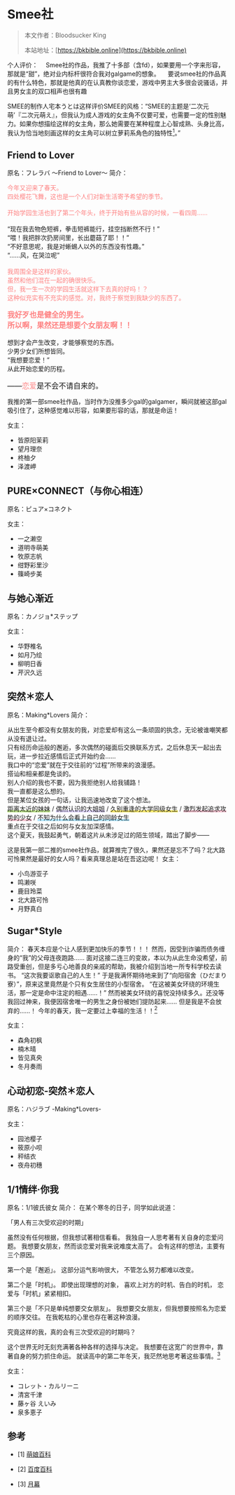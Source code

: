 # Smee社

> 本文作者：Bloodsucker King
>
> 本站地址：[https://bkbible.online](https://bkbible.online)

个人评价：
&emsp;Smee社的作品，我推了十多部（含fd），如果要用一个字来形容，那就是“甜”，绝对业内标杆很符合我对galgame的想象。
&emsp;要说smee社的作品真的有什么特色，那就是他真的在认真教你谈恋爱，游戏中男主大多很会说骚话，并且男女主的双口相声也很有趣

SMEE的制作人宅本うとは这样评价SMEE的风格：“SMEE的主题是‘二次元萌’『二次元萌え』，但我认为成人游戏的女主角不仅要可爱，也需要一定的性别魅力。如果你想描绘这样的女主角，那么她需要在某种程度上心智成熟、头身比高，我认为恰当地刻画这样的女主角可以树立萝莉系角色的独特性[<sup>1</sup>](#refer-anchor-1)。”




## Friend to Lover
原名：フレラバ ～Friend to Lover～
简介：
<p><span style="color:#FE8383;">今年又迎来了春天。<br>
四处樱花飞舞，这也是一个人们对新生活寄予希望的季节。</span><br>
<br>
<span style="color:#FE8383;">开始学园生活也到了第二个年头，终于开始有些从容的时候，一看四周……</span><br>
<br>
“现在我去物色短裤，拳击短裤能行，挂空挡断然不行！”<br>
“喂！我把胖次扔房间里，长出蘑菇了耶！！”<br>
“不好意思呢，我是对蜥蜴人以外的东西没有性趣。”<br>
“……风，在哭泣呢”<br>
<br>
<span style="color:#FE8383;">我周围全是这样的家伙。<br>
虽然和他们混在一起的确很快乐。<br>
但，我一生一次的学园生活就这样下去真的好吗！？<br>
这种似充实有不充实的感觉。对，我终于察觉到我缺少的东西了。</span><br>
<br>
<big><b><span style="color:#FE8383;">我好歹也是健全的男生。<br>所以啊，果然还是想要个女朋友啊！！</span></b></big><br>
<br>
想到才会产生改变，才能够察觉的东西。<br>
少男少女们所想皆同。<br>
“我想要恋爱！”<br>
从此开始恋爱的历程。<br>
<br>
<big>——<span style="color:#FE8383;">恋爱</span>是不会不请自来的。</big>
</p>

我推的第一部smee社作品，当时作为没推多少gal的galgamer，瞬间就被这部gal吸引住了，这种感觉难以形容，如果要形容的话，那就是命运！

女主：
- 皆原阳茉莉
- 望月理奈
- 柊柚夕
- 泽渡岬

## PURE×CONNECT（与你心相连）
原名：ピュア×コネクト

女主：
- 一之濑空
- 道明寺萌美
- 牧原志帆
- 绀野彩里沙
- 篠崎步美

## 与她心渐近
原名：カノジョ*ステップ

女主：
- 华野椎名
- 如月乃绘 
- 柳明日香
- 芹沢久远

## 突然＊恋人
原名：Making*Lovers
简介：
<p>从出生至今都没有女朋友的我，对恋爱却有这么一条顽固的执念，无论被谁嘲笑都从没有退让过。<br>
只有经历命运般的邂逅，多次偶然的碰面后交换联系方式，之后休息天一起出去玩，进一步拉近感情后正式开始约会……<br>
我口中的“恋爱”就在于交往前的“过程”所带来的浪漫感。<br>
搭讪和相亲都是免谈的。<br>
别人介绍的我也不要，因为我拒绝别人给我铺路！<br>
我一直都是这么想的。<br>
但是某位女孩的一句话，让我迅速地改变了这个想法。<br>
<span style="display:inline; background:linear-gradient(transparent 70%, #C2E88F 70%, #C2E88F 100%, transparent 100%);">距离太近的妹妹</span> / <span style="display:inline; background:linear-gradient(transparent 70%, #DFD5FD 70%, #DFD5FD 100%, transparent 100%);">偶然认识的大姐姐</span> / <span style="display:inline; background:linear-gradient(transparent 70%, #F5E66C 70%, #F5E66C 100%, transparent 100%);">久别重逢的大学同级女生</span> / <span style="display:inline; background:linear-gradient(transparent 70%, #F6C4D1 70%, #F6C4D1 100%, transparent 100%);">激烈发起追求攻势的少女</span> / <span style="display:inline; background:linear-gradient(transparent 70%, #B3E7FF 70%, #B3E7FF 100%, transparent 100%);">不知为什么会看上自己的同龄女生</span><br>
重点在于交往之后如何与女友加深感情。<br>
这个夏天，我鼓起勇气，朝着这片从未涉足过的陌生领域，踏出了脚步——
</p>

这是我第一部二推的smee社作品，就算推完了很久，果然还是忘不了吗？北大路可怜果然是最好的女人吗？看来真理总是站在吾这边呢！
女主：
- 小鸟游亚子
- 鸣濑咲
- 鹿目玲菜
- 北大路可怜
- 月野真白

## Sugar*Style
简介：
春天本应是个让人感到更加快乐的季节！！！
然而，因受到诈骗而债务缠身的“我”的父母连夜跑路……
面对这接二连三的变故，本以为从此生命没希望，前路受重创，但是多亏心地善良的亲戚的帮助，我被介绍到当地一所专科学校去读书。
“这次我要讴歌自己的人生！”
于是我满怀期待地来到了“向阳宿舍（ひだまり寮）”，原来这里竟然是个只有女生居住的小型宿舍。
“在这被美女环绕的环境生活，那一定是命中注定的相遇……！”
然而被美女环绕的喜悦没持续多久。还没等我回过神来，我便因宿舍唯一的男生之身份被她们提防起来……
但是我是不会放弃的……！
今年的春天，我一定要过上幸福的生活！！[<sup>2</sup>](#refer-anchor-2)

女主：
- 森角初枫
- 楠木晴
- 皆见真央
- 冬月奏雨

## 心动初恋-突然＊恋人
原名：ハジラブ -Making*Lovers-

女主：
- 园池樱子
- 筱原小呗
- 秤结衣
- 夜舟初穗

## 1/1情绊·你我
原名：1/1彼氏彼女
简介：
在某个寒冬的日子，同学如此说道：

「男人有三次受欢迎的时期」

虽然没有任何根据，但我想试著相信看看。
我独自一人思考著有关自身的恋爱问题。
我想要女朋友，然而谈恋爱对我来说难度太高了。
会有这样的想法，主要有三个原因。

第一个是「邂逅」。
这部分运气影响很大，
不管怎么努力都难以改变。

第二个是「时机」。
即使出现理想的对象，
喜欢上对方的时机、告白的时机，
恋爱与「时机」紧紧相扣。

第三个是「不只是单纯想要交女朋友」。
我想要交女朋友，但我想要按照名为恋爱的顺序交往。
在我乾枯的心里也存在著这种浪漫。

究竟这样的我，真的会有三次受欢迎的时期吗？

这个世界无时无刻充满著各种各样的选择与决定。
我想要在这宽广的世界中，靠著自身的努力抓住命运。
就读高中的第二年冬天，我茫然地思考著这些事情。[<sup>3</sup>](#refer-anchor-3)

女主：
- コレット・カルリーニ
- 清宮千津
- 藤ヶ谷 えいみ
- 泉多恵子


## 参考
<div id="refer-anchor-1"></div>

- [1] [萌娘百科](https://mzh.moegirl.org.cn/SMEE)

<div id="refer-anchor-2"></div>

- [2] [百度百科](https://baike.baidu.com/item/Sugar*Style)

<div id="refer-anchor-3"></div>

- [3] [月幕](https://www.ymgal.games/ga40832)





